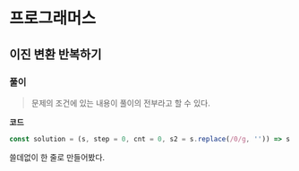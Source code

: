 # 프로그래머스

## 이진 변환 반복하기

### 풀이

> 문제의 조건에 있는 내용이 풀이의 전부라고 할 수 있다.

**코드**

```javascript
const solution = (s, step = 0, cnt = 0, s2 = s.replace(/0/g, '')) => s === '1' && [step, cnt] || solution(s2.length.toString(2), ++step, cnt + s.length - s2.length);

```

쓸데없이 한 줄로 만들어봤다.
